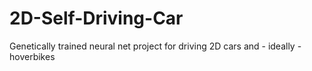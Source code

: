 # 2D-Self-Driving-Car
Genetically trained neural net project for driving 2D cars and - ideally - hoverbikes
